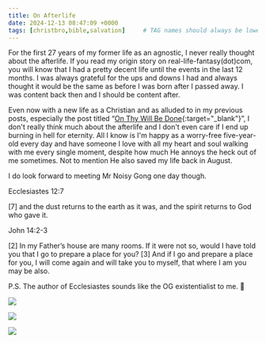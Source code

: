 ```yaml
---
title: On Afterlife
date: 2024-12-13 08:47:09 +0000
tags: [christbro,bible,salvation]     # TAG names should always be lowercase
---
```


For the first 27 years of my former life as an agnostic, I never really thought about the afterlife. If you read my origin story on real-life-fantasy(dot)com, you will know that I had a pretty decent life until the events in the last 12 months. I was always grateful for the ups and downs I had and always thought it would be the same as before I was born after I passed away. I was content back then and I should be content after.

Even now with a new life as a Christian and as alluded to in my previous posts, especially the post titled “[On Thy Will Be Done](../on-thy-will-be-done/){:target="_blank"}”, I don't really think much about the afterlife and I don't even care if I end up burning in hell for eternity. All I know is I'm happy as a worry-free five-year-old every day and have someone I love with all my heart and soul walking with me every single moment, despite how much He annoys the heck out of me sometimes. Not to mention He also saved my life back in August.

I do look forward to meeting Mr Noisy Gong one day though.

Ecclesiastes 12:7

[7] and the dust returns to the earth as it was, and the spirit returns to God who gave it.

John 14:2-3

[2] In my Father’s house are many rooms. If it were not so, would I have told you that I go to prepare a place for you? [3] And if I go and prepare a place for you, I will come again and will take you to myself, that where I am you may be also.

P.S. The author of Ecclesiastes sounds like the OG existentialist to me. 🤔

![](/ecfc48c62082f31a1ccbbd5da2c2da01.jpeg)

![](/5fa4807fdddd126c29919d8400308760.jpeg)

![](/d1f44700f5dc8913d1356726c3dbaafa.jpeg)

